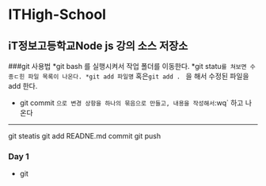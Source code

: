 # ITHigh-School
iT정보고등학교Node js 강의 소스 저장소
--- 
###git 사용법
*git bash 를 실행시켜서 작업 폴더를 이동한다.
*git statu`를 쳐보면 수종ㄷ힌 파일 목록이 나온다.
*git add 파일명` 혹은`git add . ` 을 해서 수정된
파일을 add 한다.
* git commit ` 으로 변경 상항을 하나의 묶음으로 만들고,
내용을 작성해서 `:wq` 하고 나온다
---
git steatis
git add READNE.md
commit
git push 

### Day 1
* git

